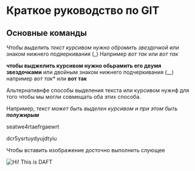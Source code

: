 # Краткое руководство по GIT
## **Основные команды**

*Чтобы выделить текст курсивом нужно обромить звездочкой* или  знаком нижнего подяеркивания (_) Например *вот так* или _вот так_

**чтобы выджелить курсивом нужно обьрамить его двумя  звездочками**
или двойным знаком нижнего подчеркивания (__) например *вот так** или __вот так__

Альтернативнфе способы выделения текста или курсивом нужнф для того чтобы мы могли совмещать оба этих способа. 

Например, _текст может быть выделен курсивом и при этом быть **полужирым**_


seatwe4rtaefrgaewrt

dcr5ysrtuydyujdtyiu

Чтобы вставить изображение досточно выполнить слующее

![Hi! This is DAFT](daft.jpg)

